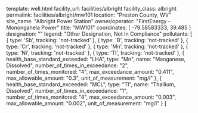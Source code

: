 template: well.html
facility_url: facilities/albright
facility_class: albright
permalink: facilities/albright/mw101
location: "Preston County, WV"
site_name: "Albright Power Station"
owner/operator: "FirstEnergy - Monongahela Power"
title: "MW101"
coordinates: [
  -79.58583333,
  39.485
]
designation: ""
legend: "Other Designation, Not In Compliance"
pollutants: [
  {
  type: 'Sb',
  tracking: 'not-tracked'
  },
  {
  type: 'B',
  tracking: 'not-tracked'
  },
  {
  type: 'Cr',
  tracking: 'not-tracked'
  },
  {
  type: 'Mn',
  tracking: 'not-tracked'
  },
  {
  type: 'Ni',
  tracking: 'not-tracked'
  },
  {
  type: 'Tl',
  tracking: 'not-tracked'
  },
  {
  health_base_standard_exceeded: "LHA",
  type: "Mn",
  name: "Manganese, Dissolved",
  number_of_times_in_exceedance: "2",
  number_of_times_monitored: "4",
  max_exceedance_amount: "0.411",
  max_allowable_amount: "0.3",
  unit_of_measurement: "mg/l"
  },
  {
  health_base_standard_exceeded: "MCL",
  type: "Tl",
  name: "Thallium, Dissolved",
  number_of_times_in_exceedance: "1",
  number_of_times_monitored: "4",
  max_exceedance_amount: "0.003",
  max_allowable_amount: "0.002",
  unit_of_measurement: "mg/l"
  }
]







